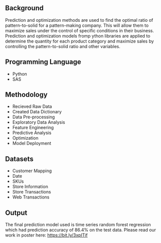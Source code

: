 ## Background
Prediction and optimization methods are used to find the optimal ratio of pattern-to-solid for a pattern-making company. This will allow them to maximize sales under the control of specific conditions in their business. Prediction and optimization models fromp ython libraries are applied to determine the quantity for each product category and maximize sales by controlling the pattern-to-solid ratio and other variables.

## Programming Language
* Python
* SAS

## Methodology
* Recieved Raw Data
* Created Data Dictionary
* Data Pre-processing
* Exploratory Data Analysis
* Feature Engineering
* Predictive Analysis
* Optimization
* Model Deployment

## Datasets
* Customer Mapping
* Date
* SKUs
* Store Information
* Store Transactions
* Web Transactions

## Output
The final prediction model used is time series random forest regression which had prediction accuracy of 86.4% on the test data.
Please read our work in poster here: https://bit.ly/3xpITif
